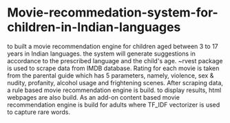 # Movie-recommedation-system-for-children-in-Indian-languages
to built a movie recommendation engine for children aged between 3 to 17 years in Indian languages.
the system will generate suggestions in accordance to the prescribed language and the child's age.
~rvest package is used to scrape data from IMDB database. 
Rating for each movie is taken from the parental guide which has 5 parameters, namely, violence, sex & nudity, profanity, alcohol usage and frightening scenes.
After scraping data, a rule based movie recommendation engine is build.
to display results, html webpages are also build. 
As an add-on content based movie recommendation engine is build for adults where TF_IDF vectorizer is used to capture rare words.
